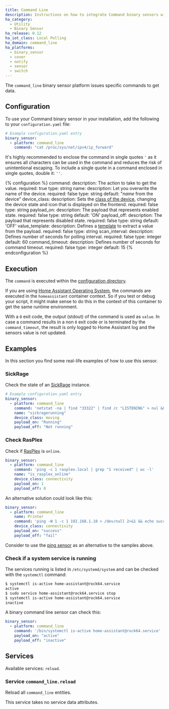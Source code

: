```yaml
---
title: Command Line
description: Instructions on how to integrate Command binary sensors within Home Assistant.
ha_category:
  - Utility
  - Binary Sensor
ha_release: 0.12
ha_iot_class: Local Polling
ha_domain: command_line
ha_platforms:
  - binary_sensor
  - cover
  - notify
  - sensor
  - switch
---
```


The `command_line` binary sensor platform issues specific commands to get data.

## Configuration

To use your Command binary sensor in your installation, add the following to your `configuration.yaml` file:

```yaml
# Example configuration.yaml entry
binary_sensor:
  - platform: command_line
    command: "cat /proc/sys/net/ipv4/ip_forward"
```

<div class='note'>

It's highly recommended to enclose the command in single quotes `'` as it ensures all characters can be used in the command and reduces the risk of unintentional escaping. To include a single quote in a command enclosed in single quotes, double it: `''`.

</div>

{% configuration %}
command:
  description: The action to take to get the value.
  required: true
  type: string
name:
  description: Let you overwrite the name of the device.
  required: false
  type: string
  default: "*name* from the device"
device_class:
  description: Sets the [class of the device](/integrations/binary_sensor/), changing the device state and icon that is displayed on the frontend.
  required: false
  type: string
payload_on:
  description: The payload that represents enabled state.
  required: false
  type: string
  default: 'ON'
payload_off:
  description: The payload that represents disabled state.
  required: false
  type: string
  default: 'OFF'
value_template:
  description: Defines a [template](/docs/configuration/templating/#processing-incoming-data) to extract a value from the payload.
  required: false
  type: string
scan_interval:
  description: Defines number of seconds for polling interval.
  required: false
  type: integer
  default: 60
command_timeout:
  description: Defines number of seconds for command timeout.
  required: false
  type: integer
  default: 15
{% endconfiguration %}

## Execution

The `command` is executed within the [configuration directory](/docs/configuration/).

<div class='note'>

If you are using [Home Assistant Operating System](https://github.com/home-assistant/operating-system), the commands are executed in the `homeassistant` container context. So if you test or debug your script, it might make sense to do this in the context of this container to get the same runtime environment.

</div>

With a `0` exit code, the output (stdout) of the command is used as `value`. In case a command results in a non `0` exit code or is terminated by the `command_timeout`, the result is only logged to Home Assistant log and the sensors value is not updated.

## Examples

In this section you find some real-life examples of how to use this sensor.

### SickRage

Check the state of an [SickRage](https://github.com/sickragetv/sickrage) instance.

```yaml
# Example configuration.yaml entry
binary_sensor:
  - platform: command_line
    command: 'netstat -na | find "33322" | find /c "LISTENING" > nul && (echo "Running") || (echo "Not running")'
    name: "sickragerunning"
    device_class: moving
    payload_on: "Running"
    payload_off: "Not running"
```

### Check RasPlex

Check if [RasPlex](https://github.com/RasPlex/RasPlex) is `online`.

```yaml
binary_sensor:
  - platform: command_line
    command: 'ping -c 1 rasplex.local | grep "1 received" | wc -l'
    name: "is_rasplex_online"
    device_class: connectivity
    payload_on: 1
    payload_off: 0
```

An alternative solution could look like this:

```yaml
binary_sensor:
  - platform: command_line
    name: Printer
    command: 'ping -W 1 -c 1 192.168.1.10 > /dev/null 2>&1 && echo success || echo fail'
    device_class: connectivity
    payload_on: "success"
    payload_off: "fail"
```

Consider to use the [ping sensor](/integrations/ping#binary-sensor) as an alternative to the samples above.

### Check if a system service is running

The services running is listed in `/etc/systemd/system` and can be checked with the `systemctl` command:

```bash
$ systemctl is-active home-assistant@rock64.service
active
$ sudo service home-assistant@rock64.service stop
$ systemctl is-active home-assistant@rock64.service
inactive
```

A binary command line sensor can check this:

```yaml
binary_sensor:
  - platform: command_line
    command: '/bin/systemctl is-active home-assistant@rock64.service'
    payload_on: "active"
    payload_off: "inactive"
```

## Services

Available services: `reload`.

### Service `command_line.reload`

Reload all `command_line` entities.

This service takes no service data attributes.
